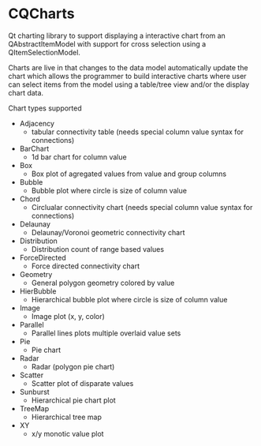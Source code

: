 # CQCharts

Qt charting library to support displaying a interactive chart from an
QAbstractItemModel with support for cross selection using a
QItemSelectionModel.

Charts are live in that changes to the data model automatically update
the chart which allows the programmer to build interactive charts
where user can select items from the model using a table/tree view and/or
the display chart data.

Chart types supported 
 + Adjacency
   + tabular connectivity table (needs special column value syntax for connections)
 + BarChart
   + 1d bar chart for column value
 + Box
   + Box plot of agregated values from value and group columns
 + Bubble
   + Bubble plot where circle is size of column value
 + Chord
   + Circlualar connectivity chart (needs special column value syntax for connections)
 + Delaunay
   + Delaunay/Voronoi geometric connectivity chart
 + Distribution
   + Distribution count of range based values
 + ForceDirected
   + Force directed connectivity chart
 + Geometry
   + General polygon geometry colored by value
 + HierBubble
   + Hierarchical bubble plot where circle is size of column value
 + Image
   + Image plot (x, y, color)
 + Parallel
   + Parallel lines plots multiple overlaid value sets
 + Pie
   + Pie chart
 + Radar
   + Radar (polygon pie chart)
 + Scatter
   + Scatter plot of disparate values
 + Sunburst
   + Hierarchical pie chart plot
 + TreeMap
   + Hierarchical tree map
 + XY
   + x/y monotic value plot
